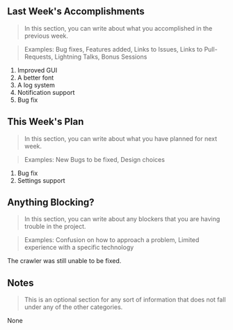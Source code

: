 ## Last Week's Accomplishments

> In this section, you can write about what you accomplished in the previous week.

> Examples:
> Bug fixes, Features added, Links to Issues, Links to Pull-Requests, Lightning Talks, Bonus Sessions

1. Improved GUI
2. A better font
3. A log system
4. Notification support
5. Bug fix

## This Week's Plan

> In this section, you can write about what you have planned for next week.

> Examples: New Bugs to be fixed, Design choices

1. Bug fix
2. Settings support

## Anything Blocking?

> In this section, you can write about any blockers that you are having trouble in the project.

> Examples: Confusion on how to approach a problem, Limited experience with a specific technology

The crawler was still unable to be fixed.

## Notes

> This is an optional section for any sort of information that does not fall under any of the other categories.

None
